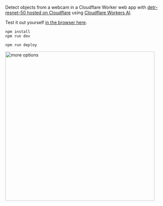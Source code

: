 Detect objects from a webcam in a Cloudflare Worker web app with [detr-resnet-50 hosted on Cloudflare](https://developers.cloudflare.com/workers-ai/models/) using [Cloudflare Workers AI](https://developers.cloudflare.com/workers-ai/).

Test it out yourself [in the browser here](https://obj-detection.tumai.workers.dev/).
```
npm install
npm run dev
```

```
npm run deploy
```

<img width="473" alt="more options" src="https://github.com/elizabethsiegle/cf-workers-ai-obj-detection-webcam/assets/8932430/e7f63b47-749c-41fd-9585-e79357de00b7">
